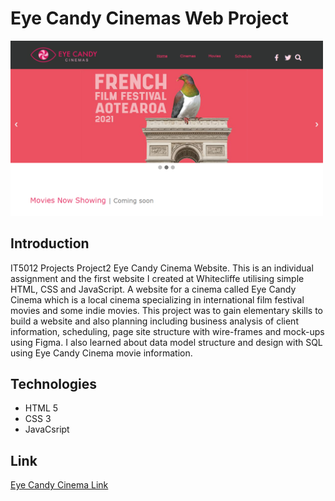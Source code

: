 # Eye Candy Cinemas Web Project
<img src="https://github.com/Masamist/EyeCandyCinemas/blob/main/eyeCandyCinema.png" width="500" height="auto" />

## Introduction
IT5012 Projects Project2 Eye Candy Cinema Website.
This is an individual assignment and the first website I created at Whitecliffe utilising simple HTML, CSS and JavaScript. A website for a cinema called Eye Candy Cinema which is a local cinema specializing in international film festival movies and some indie movies. This project was to gain elementary skills to build a website and also planning including business analysis of client information, scheduling, page site structure with wire-frames and mock-ups using Figma. I also learned about data model structure and design with SQL using Eye Candy Cinema movie information.

## Technologies
+ HTML 5
+ CSS 3
+ JavaCsript

## Link
[Eye Candy Cinema Link](https://masamist.github.io/EyeCandyCinemas/)
